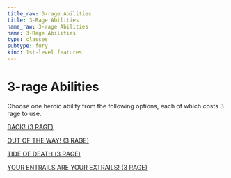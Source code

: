 ```yaml
---
title_raw: 3-rage Abilities
title: 3-Rage Abilities
name_raw: 3-rage Abilities
name: 3-Rage Abilities
type: classes
subtype: fury
kind: 1st-level features
---
```


# 3-rage Abilities

Choose one heroic ability from the following options, each of which costs 3 rage to use.

[BACK! (3 RAGE)](./Back.md)

[OUT OF THE WAY! (3 RAGE)](./Out%20Of%20The%20Way.md)

[TIDE OF DEATH (3 RAGE)](./Tide%20Of%20Death.md)

[YOUR ENTRAILS ARE YOUR EXTRAILS! (3 RAGE)](./Your%20Entrails%20Are%20Your%20Extrails.md)
